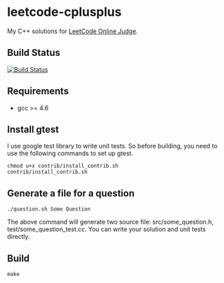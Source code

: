 leetcode-cplusplus
==================

My C++ solutions for [LeetCode Online Judge](http://oj.leetcode.com/).

## Build Status
[![Build Status](https://travis-ci.org/zsxwing/leetcode-cplusplus.png?branch=master)](https://travis-ci.org/zsxwing/leetcode-cplusplus)

## Requirements
* gcc >= 4.6

## Install gtest
I use google test library to write unit tests. So before building, you need to use the following commands to set up gtest.

```shell
chmod u+x contrib/install_contrib.sh
contrib/install_contrib.sh
```
## Generate a file for a question

```shell
./question.sh Some Question
```

The above command will generate two source file: src/some_question.h, test/some_question_test.cc. You can write your solution and unit tests directly.

## Build

```shell
make
```

